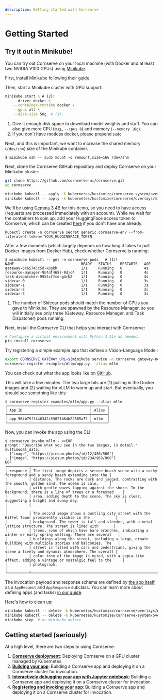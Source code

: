 ```yaml
---
description: Getting started with Cornserve
---
```


# Getting Started

## Try it out in Minikube!

You can try out Cornserve on your local machine (with Docker and at least two NVIDIA V100 GPUs) using [Minikube](https://minikube.sigs.k8s.io).

First, install Minikube following their [guide](https://minikube.sigs.k8s.io/docs/start/).

Then, start a Minikube cluster with GPU support:

```bash
minikube start \ # (2)!
    --driver docker \
    --container-runtime docker \
    --gpus all \
    --disk-size 50g  # (1)!
```

1. Give it enough disk space to download model weights and stuff. You can also give more CPU (e.g., `--cpus 8`) and memory (`--memory 16g`).
2. If you don't have rootless docker, please prepend `sudo`

Next, and this is important, we want to increase the shared memory (`/dev/shm`) size of the Minikube container.

```console
$ minikube ssh -- sudo mount -o remount,size=16G /dev/shm
```

Next, clone the Cornserve GitHub repository and deploy Cornserve on your Minikube cluster:

```bash
git clone https://github.com/cornserve-ai/cornserve.git
cd cornserve

minikube kubectl -- apply -k kubernetes/kustomize/cornserve-system/overlays/minikube
minikube kubectl -- apply -k kubernetes/kustomize/cornserve/overlays/minikube
```

We'll be using [Gemma 3 4B](https://huggingface.co/google/gemma-3-4b-it/tree/main) for this demo, so you need to have access (requests are processed immediately with an account).
While we wait for the containers to spin up, add your HuggingFace access token to Cornserve, which can be created [here](https://huggingface.co/settings/tokens) if you don't have one already.
```
kubectl create -n cornserve secret generic cornserve-env --from-literal=hf-token='YOUR_HUGGINGFACE_TOKEN'
```

After a few moments (which largely depends on how long it takes to pull Docker images from Docker Hub), check whether Cornserve is running:

```console
$ minikube kubectl -- get -n cornserve pods   # (1)!
NAME                               READY   STATUS    RESTARTS   AGE
gateway-6c65745c5d-x8gkh           1/1     Running   0          4s
resource-manager-9b4df4687-9djc4   1/1     Running   0          4s
task-dispatcher-9954cffcd-g4rk2    1/1     Running   0          4s
sidecar-0                          1/1     Running   0          3s
sidecar-1                          1/1     Running   0          3s
sidecar-2                          1/1     Running   0          3s
sidecar-3                          1/1     Running   0          3s
```

1. The number of Sidecar pods should match the number of GPUs you gave to Minikube. They are spawned by the Resource Manager, so you will initially see only three (Gateway, Resource Manager, and Task Dispatcher) pods running.

Next, install the Cornserve CLI that helps you interact with Cornserve:

```bash
# Configure a virtual environment with Python 3.11+ as needed.
pip install cornserve
```

Try registering a simple example app that defines a Vision-Language Model:

```bash
export CORNSERVE_GATEWAY_URL=$(minikube service -n cornserve gateway-node-port --url)
cornserve register examples/mllm/app.py --alias mllm
```

You can check out what the app looks like on [GitHub](https://github.com/cornserve-ai/cornserve/blob/3fbf3c62dc7bd8019af29d1ae260b2cafc071ad8/examples/mllm/app.py).

This will take a few minutes. The two large bits are (1) pulling in the Docker images and (2) waiting for vLLM to warm up and start. But eventually, you should see something like this:

```console
$ cornserve register examples/mllm/app.py --alias mllm
╭──────────────────────────────────────┬───────╮
│ App ID                               │ Alias │
├──────────────────────────────────────┼───────┤
│ app-564b79ff446342c69821464b22585a72 │ mllm  │
╰──────────────────────────────────────┴───────╯
```

Now, you can invoke the app using the CLI:

```console
$ cornserve invoke mllm - <<EOF
prompt: "Describe what you see in the two images, in detail."
multimodal_data:
- ["image", "https://picsum.photos/id/12/480/560"]
- ["image", "https://picsum.photos/id/234/960/960"]
EOF
╭──────────┬───────────────────────────────────────────────────────────────────────────────────────────────────────────╮
│ response │ The first image depicts a serene beach scene with a rocky foreground and a sandy beach extending into the │
│          │ distance. The rocks are dark and jagged, contrasting with the smooth, golden sand. The ocean is calm,     │
│          │ with gentle waves lapping against the shore. In the background, there is a line of trees or a forested    │
│          │ area, adding depth to the scene. The sky is clear, suggesting a bright and sunny day.                     │
│          │                                                                                                           │
│          │ The second image shows a bustling city street with the Eiffel Tower prominently visible in the            │
│          │ background. The tower is tall and slender, with a metal lattice structure. The street is lined with       │
│          │ trees, some of which have bare branches, indicating a winter or early spring setting. There are several   │
│          │ buildings along the street, including a large, ornate building with multiple stories and balconies. The   │
│          │ street is filled with cars and pedestrians, giving the scene a lively and dynamic atmosphere. The overall │
│          │ color tone of the image is muted, with a sepia-like effect, adding a vintage or nostalgic feel to the     │
│          │ photograph.                                                                                               │
╰──────────┴───────────────────────────────────────────────────────────────────────────────────────────────────────────╯
```

The invocation payload and response schema are defined by [the app itself](https://github.com/cornserve-ai/cornserve/blob/3fbf3c62dc7bd8019af29d1ae260b2cafc071ad8/examples/mllm/app.py) as a `AppRequest` and `AppResponse` subclass.
You can learn more about defining apps (and tasks) [in our guide](building_apps.md).

Here's how to clean up:

```bash
minikube kubectl -- delete -k kubernetes/kustomize/cornserve/overlays/minikube
minikube kubectl -- delete -k kubernetes/kustomize/cornserve-system/overlays/minikube
minikube stop  # or minikube delete
```

## Getting started (seriously)

At a high level, there are two steps to using Cornserve:

1. [**Cornserve deployment**](cornserve.md): Deploying Cornserve on a GPU cluster managed by Kubernetes.
1. [**Building your app**](building_apps.md): Building a Cornserve app and deploying it on a Cornserve cluster for invocation.
1. [**Interactively debugging your app with Jupyter notebook**](jupyter.ipynb): Building a Cornserve app and deploying it on a Cornserve cluster for invocation.
1. [**Registering and invoking your app**](registering_apps.md): Building a Cornserve app and deploying it on a Cornserve cluster for invocation.
